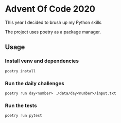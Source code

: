 # Advent Of Code 2020

This year I decided to brush up my Python skills.

The project uses poetry as a package manager.

## Usage
### Install venv and dependencies
`poetry install`

### Run the daily challenges
`poetry run day<number> ./data/day<number>/input.txt`

### Run the tests
`poetry run pytest`
